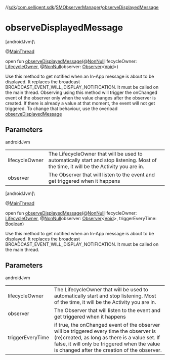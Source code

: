 //[sdk](../../../index.md)/[com.selligent.sdk](../index.md)/[SMObserverManager](index.md)/[observeDisplayedMessage](observe-displayed-message.md)

# observeDisplayedMessage

[androidJvm]\

@[MainThread](https://developer.android.com/reference/kotlin/androidx/annotation/MainThread.html)

open fun [observeDisplayedMessage](observe-displayed-message.md)(@[NonNull](https://developer.android.com/reference/kotlin/androidx/annotation/NonNull.html)lifecycleOwner: [LifecycleOwner](https://developer.android.com/reference/kotlin/androidx/lifecycle/LifecycleOwner.html), @[NonNull](https://developer.android.com/reference/kotlin/androidx/annotation/NonNull.html)observer: [Observer](https://developer.android.com/reference/kotlin/androidx/lifecycle/Observer.html)&lt;[Void](https://developer.android.com/reference/kotlin/java/lang/Void.html)&gt;)

Use this method to get notified when an In-App message is about to be displayed. It replaces the broadcast BROADCAST_EVENT_WILL_DISPLAY_NOTIFICATION. It must be called on the main thread. Observing using this method will trigger the onChanged event of the observer only when the value changes after the observer is created. If there is already a value at that moment, the event will not get triggered. To change that behaviour, use the overload [observeDisplayedMessage](observe-displayed-message.md)

## Parameters

androidJvm

| | |
|---|---|
| lifecycleOwner | The LifecycleOwner that will be used to automatically start and stop listening. Most of the time, it will be the Activity you are in. |
| observer | The Observer that will listen to the event and get triggered when it happens |

[androidJvm]\

@[MainThread](https://developer.android.com/reference/kotlin/androidx/annotation/MainThread.html)

open fun [observeDisplayedMessage](observe-displayed-message.md)(@[NonNull](https://developer.android.com/reference/kotlin/androidx/annotation/NonNull.html)lifecycleOwner: [LifecycleOwner](https://developer.android.com/reference/kotlin/androidx/lifecycle/LifecycleOwner.html), @[NonNull](https://developer.android.com/reference/kotlin/androidx/annotation/NonNull.html)observer: [Observer](https://developer.android.com/reference/kotlin/androidx/lifecycle/Observer.html)&lt;[Void](https://developer.android.com/reference/kotlin/java/lang/Void.html)&gt;, triggerEveryTime: [Boolean](https://kotlinlang.org/api/latest/jvm/stdlib/kotlin/-boolean/index.html))

Use this method to get notified when an In-App message is about to be displayed. It replaces the broadcast BROADCAST_EVENT_WILL_DISPLAY_NOTIFICATION. It must be called on the main thread.

## Parameters

androidJvm

| | |
|---|---|
| lifecycleOwner | The LifecycleOwner that will be used to automatically start and stop listening. Most of the time, it will be the Activity you are in. |
| observer | The Observer that will listen to the event and get triggered when it happens |
| triggerEveryTime | if true, the onChanged event of the observer will be triggered every time the observer is (re)created, as long as there is a value set. If false, it will only be triggered when the value is changed after the creation of the observer. |
